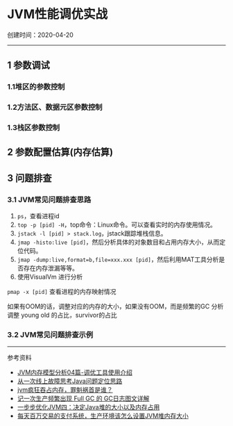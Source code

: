 # JVM性能调优实战

创建时间：2020-04-20

---

## 1 参数调试

### 1.1堆区的参数控制

### 1.2方法区、数据元区参数控制

### 1.3栈区参数控制

## 2 参数配置估算(内存估算)

## 3 问题排查

### 3.1 JVM常见问题排查思路

1. `ps`，查看进程id 
2. `top -p [pid] -H`，top命令：Linux命令。可以查看实时的内存使用情况。
3. `jstack -l [pid] > stack.log`，jstack跟踪堆栈信息。
4. `jmap -histo:live [pid]`，然后分析具体的对象数目和占用内存大小，从而定位代码。
5. `jmap -dump:live,format=b,file=xxx.xxx [pid]`，然后利用MAT工具分析是否存在内存泄漏等等。
6. 使用VisualVm 进行分析

`pmap -x [pid]` 查看进程的内存映射情况

如果有OOM的话，调整对应的内存的大小，如果没有OOM，而是频繁的GC 分析调整 young old 的占比，survivor的占比

### 3.2 JVM常见问题排查示例

---
参考资料

- [JVM内存模型分析04篇-调优工具使用介绍](https://zhuanlan.zhihu.com/p/36597907)
- [从一次线上故障思考Java问题定位思路](https://www.cnblogs.com/QG-whz/p/9647614.html)
- [jvm疯狂吞占内存，罪魁祸首是谁？](https://www.analysys.cn/article/detail/20019016)
- [记一次生产频繁出现 Full GC 的 GC日志图文详解](https://cloud.tencent.com/developer/article/1552089)
- [一步步优化JVM四：决定Java堆的大小以及内存占用](https://my.oschina.net/u/347386/blog/1552781)
- [每天百万交易的支付系统，生产环境该怎么设置JVM堆内存大小](https://youyou-tech.com/2019/11/22/%E6%AF%8F%E5%A4%A9%E7%99%BE%E4%B8%87%E4%BA%A4%E6%98%93%E7%9A%84%E6%94%AF%E4%BB%98%E7%B3%BB%E7%BB%9F%EF%BC%8C%E7%94%9F%E4%BA%A7%E7%8E%AF%E5%A2%83%E8%AF%A5%E6%80%8E%E4%B9%88%E8%AE%BE/)
